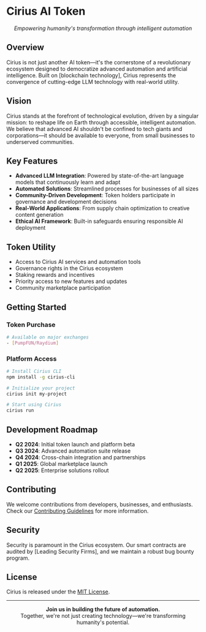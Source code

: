 # Cirius AI Token

<p align="center">
  <em>Empowering humanity's transformation through intelligent automation</em>
</p>

## Overview

Cirius is not just another AI token—it's the cornerstone of a revolutionary ecosystem designed to democratize advanced automation and artificial intelligence. Built on [blockchain technology], Cirius represents the convergence of cutting-edge LLM technology with real-world utility.

## Vision

Cirius stands at the forefront of technological evolution, driven by a singular mission: to reshape life on Earth through accessible, intelligent automation. We believe that advanced AI shouldn't be confined to tech giants and corporations—it should be available to everyone, from small businesses to underserved communities.

## Key Features

- **Advanced LLM Integration**: Powered by state-of-the-art language models that continuously learn and adapt
- **Automated Solutions**: Streamlined processes for businesses of all sizes
- **Community-Driven Development**: Token holders participate in governance and development decisions
- **Real-World Applications**: From supply chain optimization to creative content generation
- **Ethical AI Framework**: Built-in safeguards ensuring responsible AI deployment

## Token Utility

- Access to Cirius AI services and automation tools
- Governance rights in the Cirius ecosystem
- Staking rewards and incentives
- Priority access to new features and updates
- Community marketplace participation

## Getting Started

### Token Purchase

```bash
# Available on major exchanges
- [PumpFUN/Raydium]
```

### Platform Access

```bash
# Install Cirius CLI
npm install -g cirius-cli

# Initialize your project
cirius init my-project

# Start using Cirius
cirius run
```

## Development Roadmap

- **Q2 2024**: Initial token launch and platform beta
- **Q3 2024**: Advanced automation suite release
- **Q4 2024**: Cross-chain integration and partnerships
- **Q1 2025**: Global marketplace launch
- **Q2 2025**: Enterprise solutions rollout

## Contributing

We welcome contributions from developers, businesses, and enthusiasts. Check our [Contributing Guidelines](CONTRIBUTING.md) for more information.

## Security

Security is paramount in the Cirius ecosystem. Our smart contracts are audited by [Leading Security Firms], and we maintain a robust bug bounty program.

## License

Cirius is released under the [MIT License](LICENSE).

---

<p align="center">
  <strong>Join us in building the future of automation.</strong><br>
  Together, we're not just creating technology—we're transforming humanity's potential.
</p>

